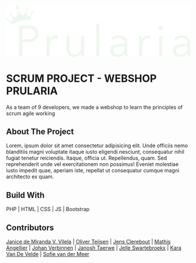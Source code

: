 ![alt](public/assets/images/logo/Logo_tekst_light.svg)

# SCRUM PROJECT - WEBSHOP PRULARIA
As a team of 9 developers, we made a webshop to learn the principles of scrum agile working
## About The Project
Lorem, ipsum dolor sit amet consectetur adipisicing elit. Unde officiis nemo blanditiis magni voluptate itaque iusto eligendi nesciunt, consequatur nihil fugiat tenetur reiciendis. Itaque, officia ut. Repellendus, quam. Sed reprehenderit unde vel exercitationem non possimus! Eveniet molestiae iusto impedit quae, aperiam iste, repellat ut consequatur cumque magni architecto ex quam.
## Build With
PHP | HTML | CSS | JS | Bootstrap
## Contributors
[Janice de Miranda V. Vilela](https://github.com/janicemv) | [Oliver Teijsen](https://github.com/TeijsenOliverVDAB) | [Jens Clerebout](https://github.com/jensclerebout) | [Mathis Angellier](https://github.com/MathisAngellier) | [Johan Verbinnen](https://github.com/jvcampus)  | [Janosh Taerwe](https://github.com/JanoshT) | [Jelle Swartebroekx](https://github.com/JelleSwart) | [Kara Van De Velde](https://github.com/karavdv) | [Sofie van der Meer](https://github.com/Sofie-van-der-Meer)
